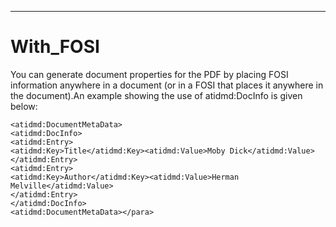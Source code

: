 

---

# With_FOSI

You can generate document properties for the PDF by placing FOSI information anywhere in a document (or in a FOSI that places it anywhere in the document).An example showing the use of atidmd:DocInfo is given below:

```
<atidmd:DocumentMetaData>
<atidmd:DocInfo>
<atidmd:Entry>
<atidmd:Key>Title</atidmd:Key><atidmd:Value>Moby Dick</atidmd:Value>
</atidmd:Entry>
<atidmd:Entry>
<atidmd:Key>Author</atidmd:Key><atidmd:Value>Herman Melville</atidmd:Value>
</atidmd:Entry>
</atidmd:DocInfo>
<atidmd:DocumentMetaData></para>
```